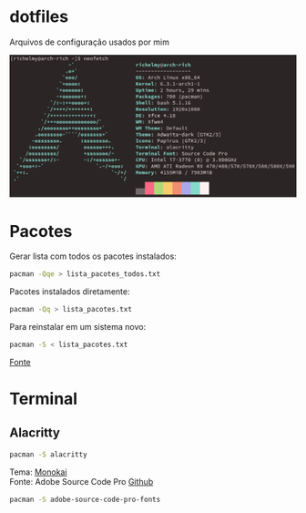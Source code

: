 # dotfiles
Arquivos de configuração usados por mim

![resultado](https://raw.githubusercontent.com/richmont/dotfiles/master/terminal.png)

# Pacotes
Gerar lista com todos os pacotes instalados:  
```bash
pacman -Qqe > lista_pacotes_todos.txt
```
Pacotes instalados diretamente:
```bash
pacman -Qq > lista_pacotes.txt
```
Para reinstalar em um sistema novo:
```bash
pacman -S < lista_pacotes.txt
```
[Fonte](https://superuser.com/questions/1061612/how-do-you-make-a-list-file-for-pacman-to-install-from)

# Terminal
## Alacritty
```bash
pacman -S alacritty
```
Tema: [Monokai](https://github.com/rockiedo/monokai-pro-alacritty)  
Fonte: Adobe Source Code Pro [Github](https://github.com/adobe-fonts/source-code-pro)
```bash
pacman -S adobe-source-code-pro-fonts
```


